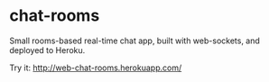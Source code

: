 # chat-rooms

Small rooms-based real-time chat app, built with web-sockets, and deployed to Heroku.

Try it: http://web-chat-rooms.herokuapp.com/
